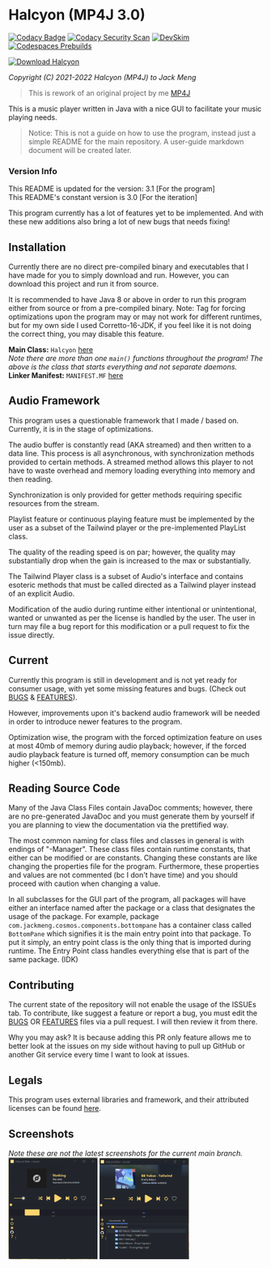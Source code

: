 # Halcyon (MP4J 3.0)

[![Codacy Badge](https://app.codacy.com/project/badge/Grade/09115c9807c64bfbb92e6bc4bc71c48b)](https://www.codacy.com/gh/exoad/halcyon/dashboard?utm_source=github.com&amp;utm_medium=referral&amp;utm_content=exoad/halcyon&amp;utm_campaign=Badge_Grade) [![Codacy Security Scan](https://github.com/exoad/halcyon/actions/workflows/codacy.yml/badge.svg)](https://github.com/exoad/halcyon/actions/workflows/codacy.yml) [![DevSkim](https://github.com/exoad/halcyon/actions/workflows/devskim.yml/badge.svg)](https://github.com/exoad/halcyon/actions/workflows/devskim.yml) [![Codespaces Prebuilds](https://github.com/exoad/halcyon/actions/workflows/codespaces/create_codespaces_prebuilds/badge.svg)](https://github.com/exoad/halcyon/actions/workflows/codespaces/create_codespaces_prebuilds)

[![Download Halcyon](https://a.fsdn.com/con/app/sf-download-button)](https://sourceforge.net/projects/halcyon4j/files/latest/download)

*Copyright (C) 2021-2022 Halcyon (MP4J) to Jack Meng*

> This is rework of an original project by me [MP4J](https://github.com/Exoad4JVM/mp4j)

This is a music player written in Java with a nice GUI to facilitate your music
playing needs.

> Notice: This is not a guide on how to use the program, instead just a simple README for the main repository. A user-guide markdown document will be created later.

### Version Info
This README is updated for the version: 3.1 [For the program]<br>
This README's constant version is 3.0 [For the iteration]

This program currently has a lot of features yet to be implemented. And with these new additions also bring a lot of new bugs that needs
fixing!

## Installation

Currently there are no direct pre-compiled binary and executables that I have made
for you to simply download and run. However, you can download this project and run it from source.

It is recommended to have Java 8 or above in order to run this program either from source or
from a pre-compiled binary. Note: Tag for forcing optimizations upon the program may or may not work for
different runtimes, but for my own side I used Corretto-16-JDK, if you feel like it is not doing the correct thing, you may disable this feature.

**Main Class:** `Halcyon` [here](Source/com/jackmeng/halcyon/Halcyon.java)<br>
*Note there are more than one `main()` functions throughout the program! The above is the class that starts everything and not separate daemons.*<br>
**Linker Manifest:** `MANIFEST.MF` [here](Source/META-INF/MANIFEST.MF)

## Audio Framework

This program uses a questionable framework that I made / based on. Currently, it is in the stage of optimizations. 

The audio buffer is constantly read (AKA streamed) and then written to a data line. This process is all asynchronous, 
with synchronization methods provided to certain methods. A streamed method allows this player to not have to waste
overhead and memory loading everything into memory and then reading.

Synchronization is only provided for getter methods requiring specific resources from the stream. 

Playlist feature or continuous playing feature must be implemented by the user as a subset of the Tailwind player
or the pre-implemented PlayList class.

The quality of the reading speed is on par; however, the quality may substantially drop when the gain is increased
to the max or substantially.

The Tailwind Player class is a subset of Audio's interface and contains esoteric methods that must be called directed
as a Tailwind player instead of an explicit Audio.

Modification of the audio during runtime either intentional or unintentional, wanted or unwanted as per the license is handled by the user. The user in turn
may file a bug report for this modification or a pull request to fix the issue directly.

## Current

Currently this program is still in development and is not yet ready for consumer usage,
with yet some missing features and bugs. (Check out [BUGS](docs/BUGS.txt) & [FEATURES](docs/FEATURES.txt)).

However, improvements upon it's backend audio framework will be needed in order to introduce newer features to the program.

Optimization wise, the program with the forced optimization feature on uses at most 40mb of memory during audio playback; however, if the forced audio playback feature is turned off, memory consumption can be much higher (<150mb).

## Reading Source Code

Many of the Java Class Files contain JavaDoc comments; however, there are no pre-generated JavaDoc and you must generate them by yourself if you are planning
to view the documentation via the prettified way.

The most common naming for class files and classes in general is with endings of "-Manager". These class files contain runtime constants, that either can be modified or are constants. Changing these constants are like changing the properties file for the program. Furthermore, these properties and values are not commented (bc I don't have time) and you should proceed with caution when changing a value.

In all subclasses for the GUI part of the program, all packages will have either an interface named after the package or a class that designates the usage of the package. For example, package `com.jackmeng.cosmos.components.bottompane` has a container class called `BottomPane` which signifies it is the main entry point into that package. To put it simply, an entry point class is the only thing that is imported during runtime. The Entry Point class handles everything else that is part of the same package. (IDK)

## Contributing

The current state of the repository will not enable the usage of the ISSUEs tab. To contribute, like suggest a feature or report a bug, you must edit the [BUGS](docs/BUGS.txt) OR [FEATURES](docs/FEATURES.txt) files via a pull request. I will then review it from there.

Why you may ask? It is because adding this PR only feature allows me to better look at the issues on my side without having to pull up GitHub or another
Git service every time I want to look at issues.

## Legals

This program uses external libraries and framework, and their attributed licenses
can be found [here](LICENSE.txt).

## Screenshots
*Note these are not the latest screenshots for the current main branch.*<br>
<img src="docs/unknown.png" alt="sc1" width="35%" height="35%" />
<img src="docs/unknown2.png" alt="sc2" width="35%" height="35%" />
